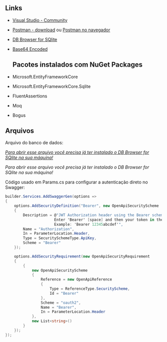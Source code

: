 ## Links

- [Visual Studio - Community](https://visualstudio.microsoft.com/pt-br/thank-you-downloading-visual-studio/?sku=Community&channel=Release&version=VS2022&source=VSLandingPage&cid=2030&passive=false)
- [Postman - download](https://www.postman.com/downloads/) ou [Postman no navegador](https://identity.getpostman.com/signup?email=)
- [DB Browser for SQlite](https://sqlitebrowser.org/dl/)
- [Base64 Encoded](https://www.base64encode.org/pt/)

  ## Pacotes instalados com NuGet Packages

- Microsoft.EntityFrameworkCore
- Microsoft.EntityFrameworkCore.Sqlite
- FluentAssertions
- Moq
- Bogus

 ## Arquivos

Arquivo do banco de dados:

[*Para abrir esse arquivo você precisa já ter instalado o DB Browser for SQlite na sua máquina!*](https://prod-files-secure.s3.us-west-2.amazonaws.com/08f749ff-d06d-49a8-a488-9846e081b224/b9de328b-cdd7-4d12-86fe-ee3f5f0e0fc9/leilaoDbNLW.db)

*Para abrir esse arquivo você precisa já ter instalado o DB Browser for SQlite na sua máquina!*

Código usado em Params.cs para configurar a autenticação direto no Swagger:

```csharp
builder.Services.AddSwaggerGen(options =>
{
    options.AddSecurityDefinition("Bearer", new OpenApiSecurityScheme
    {
        Description = @"JWT Authorization header using the Bearer scheme.
                      Enter 'Bearer' [space] and then your token in the text input below;
                      Example: 'Bearer 12345abcdef'",
        Name = "Authorization",
        In = ParameterLocation.Header,
        Type = SecuritySchemeType.ApiKey,
        Scheme = "Bearer"
    });

    options.AddSecurityRequirement(new OpenApiSecurityRequirement
    {
        {
            new OpenApiSecurityScheme
            {
                Reference = new OpenApiReference
                {
                    Type = ReferenceType.SecurityScheme,
                    Id = "Bearer"
                },
                Scheme = "oauth2",
                Name = "Bearer",
                In = ParameterLocation.Header
            },
            new List<string>()
        }
    });
});
```
